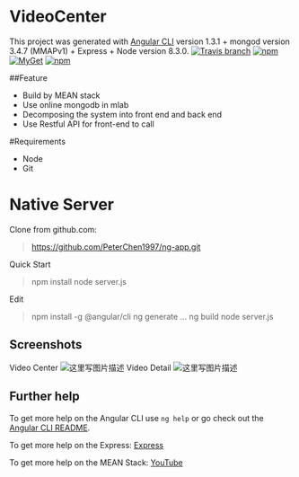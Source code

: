 # VideoCenter

This project was generated with [Angular CLI](https://github.com/angular/angular-cli) version 1.3.1 + mongod version 3.4.7 (MMAPv1) + Express + Node version 8.3.0.
[![Travis branch](https://img.shields.io/travis/rust-lang/rust/master.svg)]()  [![npm](https://img.shields.io/npm/v/npm.svg)]()  [![MyGet](https://img.shields.io/myget/mongodb/v/MongoDB.Driver.Core.svg)]() [![npm](https://img.shields.io/npm/l/express.svg)]()

##Feature
- Build by MEAN stack
- Use online mongodb in mlab
- Decomposing the system into front end and back end
- Use Restful API for front-end to call

#Requirements
- Node
- Git

# Native Server
Clone from github.com:
> https://github.com/PeterChen1997/ng-app.git

Quick Start
> npm install
> node server.js

Edit
> npm install -g @angular/cli
> ng generate ...
> ng build
> node server.js

## Screenshots
Video Center
![这里写图片描述](http://img.blog.csdn.net/20170909093348770?watermark/2/text/aHR0cDovL2Jsb2cuY3Nkbi5uZXQvd2VpeGluXzMxMzQ3ODMx/font/5a6L5L2T/fontsize/400/fill/I0JBQkFCMA==/dissolve/70/gravity/SouthEast)
Video Detail
![这里写图片描述](http://img.blog.csdn.net/20170909093405715?watermark/2/text/aHR0cDovL2Jsb2cuY3Nkbi5uZXQvd2VpeGluXzMxMzQ3ODMx/font/5a6L5L2T/fontsize/400/fill/I0JBQkFCMA==/dissolve/70/gravity/SouthEast)

## Further help

To get more help on the Angular CLI use `ng help` or go check out the [Angular CLI README](https://github.com/angular/angular-cli/blob/master/README.md).

To get more help on the Express: [Express](http://www.expressjs.com.cn/)

To get more help on the MEAN Stack: [YouTube](https://www.youtube.com/channel/UC80PWRj_ZU8Zu0HSMNVwKWw)

